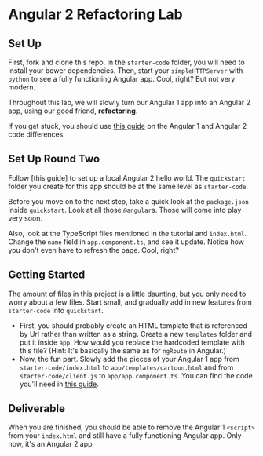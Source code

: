 # Angular 2 Refactoring Lab

## Set Up

First, fork and clone this repo.  In the `starter-code` folder, you will need to install your bower dependencies.  Then, start your `simpleHTTPServer` with `python` to see a fully functioning Angular app.  Cool, right?  But not very modern.

Throughout this lab, we will slowly turn our Angular 1 app into an Angular 2 app, using our good friend, **refactoring**.

If you get stuck, you should use [this guide](https://angular.io/docs/ts/latest/cookbook/a1-a2-quick-reference.html) on the Angular 1 and Angular 2 code differences.

## Set Up Round Two

Follow [this guide] to set up a local Angular 2 hello world.  The `quickstart` folder you create for this app should be at the same level as `starter-code`.  

Before you move on to the next step, take a quick look at the `package.json` inside `quickstart`.  Look at all those `@angular`s.  Those will come into play very soon.  

Also, look at the TypeScript files mentioned in the tutorial and `index.html`.  Change the `name` field in `app.component.ts`, and see it update.  Notice how you don't even have to refresh the page.  Cool, right?

## Getting Started

The amount of files in this project is a little daunting, but you only need to worry about a few files.  Start small, and gradually add in new features from `starter-code` into `quickstart`.

- First, you should probably create an HTML template that is referenced by Url rather than written as a string.  Create a new `templates` folder and put it inside `app`.  How would you replace the hardcoded template with this file? (Hint: It's basically the same as for `ngRoute` in Angular.)
- Now, the fun part.  Slowly add the pieces of your Angular 1 app from `starter-code/index.html` to `app/templates/cartoon.html` and from `starter-code/client.js` to `app/app.component.ts`.  You can find the code you'll need in [this guide](https://angular.io/docs/ts/latest/cookbook/a1-a2-quick-reference.html).

## Deliverable

When you are finished, you should be able to remove the Angular 1 `<script>` from your `index.html` and still have a fully functioning Angular app.  Only now, it's an Angular 2 app.
